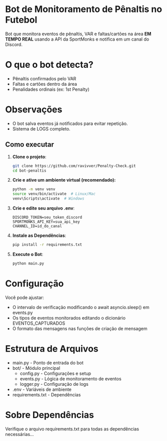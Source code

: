 # Bot de Monitoramento de Pênaltis no Futebol
Bot que monitora eventos de pênaltis, VAR e faltas/cartões na área **EM TEMPO REAL** usando a API da SportMonks e notifica em um canal do Discord.

# **O que o bot detecta?**
+ Pênaltis confirmados pelo VAR
+ Faltas e cartões dentro da área
+ Penalidades ordinais (ex: 1st Penalty)

# Observações
+ O bot salva eventos já notificados para evitar repetição.
+ Sistema de LOGS completo.


## Como executar

1. **Clone o projeto**:
   ```bash
   git clone https://github.com/ravivver/Penalty-Check.git
   cd bot-penaltis

2. **Crie e ative um ambiente virtual (recomendado):**
    ```bash
    python -m venv venv
    source venv/bin/activate  # Linux/Mac
    venv\Scripts\activate  # Windows

3. **Crie e edite seu arquivo .env**:
    ```env
    DISCORD_TOKEN=seu_token_discord
    SPORTMONKS_API_KEY=sua_api_key
    CHANNEL_ID=id_do_canal

4. **Instale as Dependências**:
    ```bash
    pip install -r requirements.txt
   
5. **Execute o Bot**:
    ```bash
    python main.py

# Configuração

Você pode ajustar:

+ O intervalo de verificação modificando o await asyncio.sleep() em events.py
+ Os tipos de eventos monitorados editando o dicionário EVENTOS_CAPTURADOS
+ O formato das mensagens nas funções de criação de mensagem

# Estrutura de Arquivos
+ main.py - Ponto de entrada do bot
+ bot/ - Módulo principal
    + config.py - Configurações e setup
    + events.py - Lógica de monitoramento de eventos
    + logger.py - Configuração de logs
+ .env - Variáveis de ambiente
+ requirements.txt - Dependências

# Sobre Dependências
Verifique o arquivo requirements.txt para todas as dependências necessárias...

